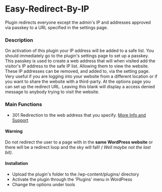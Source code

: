 Easy-Redirect-By-IP
===================

Plugin redirects everyone except the admin's IP and addresses approved via passkey to a URL specified in the settings page.

### Description

On activation of this plugin your IP address will be added to a safe list. 
You should immediately go to the plugin's settings page to set up a passkey.
This passkey is used to create a web address that will when visited add the visitor's IP address to the safe IP list. Allowing them to view the website. These IP addresses can be removed, and added to, via the setting page.
Very useful if you are logging into your website from a different location or if you want to share the website with a third-party.
At the options page you can set up the redirect URL. Leaving this blank will display a access denied message to anybody trying to visit the website.

### Main Functions
 * 301 Redirection to the web address that you specify.
[More Info and Support](http://www.beforesite.com/issue-tracker/#/Easy-Redirect-By-IP)

#### Warning
Do not redirect the user to a page with in the __same WordPress website__ or there will be a redirect loop and the sky will fall! _( Well maybe not the last bit)_. 

#### Installation
 * Upload the plugin's folder to the /wp-content/plugins/ directory
 * Activate the plugin through the 'Plugins' menu in WordPress
 * Change the options under tools